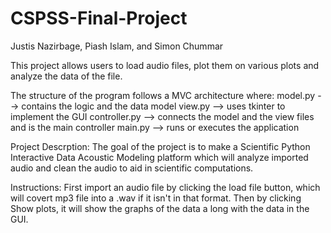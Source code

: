 # CSPSS-Final-Project
Justis Nazirbage, Piash Islam, and Simon Chummar

This project allows users to load audio files, plot them on various plots and analyze the data of the file. 

The structure of the program follows a MVC architecture where:
model.py --> contains the logic and the data model
view.py --> uses tkinter to implement the GUI
controller.py --> connects the model and the view files and is the main controller
main.py --> runs or executes the application

Project Descrption: The goal of the project is to make a Scientific Python Interactive Data Acoustic Modeling platform which will analyze imported audio and clean the audio to aid in scientific computations.

Instructions: First import an audio file by clicking the load file button, which will covert mp3 file into a .wav if it isn't in that format. Then by clicking Show plots, it will show the graphs of the data a long with the data in the GUI.
